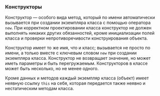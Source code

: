 ### Конструкторы
Конструктор — особого вида метод, который по имени автоматически вызывается при создании экземпляра класса с помощью оператора `new`. При корректном проектировании класса конструктор не должен выполнять никаких других обязанностей, кроме инициализации полей класса и проверки непротиворечивости конструирования объекта.

Конструктор имеет то же имя, что и класс; вызывается не просто по имени, а только вместе с ключевым словом `new` при создании экземпляра класса. Конструктор не возвращает значение, но может иметь параметры и быть перегружаемым. Конструкторов в классе может быть несколько, но не менее одного.

Кроме данных и методов каждый экземпляр класса (объект) имеет неявную ссылку `this` на себя, которая передается также неявно и нестатическим методам класса.